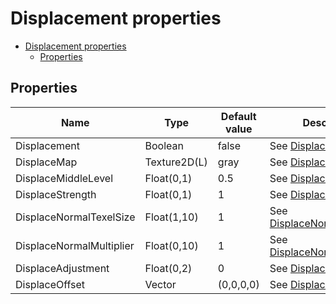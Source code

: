 # Displacement properties

- [Displacement properties](#displacement-properties)
  - [Properties](#properties)

## Properties
| Name                     | Type         | Default value | Description                                                                                               |
| ------------------------ | ------------ | ------------- | --------------------------------------------------------------------------------------------------------- |
| Displacement             | Boolean      | false         | See [Displacement](../common/displacement_property_descriptions.md#displacement).                         |
| DisplaceMap              | Texture2D(L) | gray          | See [DisplaceMap](../common/displacement_property_descriptions.md#displacemap).                           |
| DisplaceMiddleLevel      | Float(0,1)   | 0.5           | See [DisplaceMiddleLevel](../common/displacement_property_descriptions.md#displacemiddlelevel).           |
| DisplaceStrength         | Float(0,1)   | 1             | See [DisplaceStrength](../common/displacement_property_descriptions.md#displacestrength).                 |
| DisplaceNormalTexelSize  | Float(1,10)  | 1             | See [DisplaceNormalTexelSize](../common/displacement_property_descriptions.md#displacenormaltexelsize).   |
| DisplaceNormalMultiplier | Float(0,10)  | 1             | See [DisplaceNormalMultiplier](../common/displacement_property_descriptions.md#displacenormalmultiplier). |
| DisplaceAdjustment       | Float(0,2)   | 0             | See [DisplaceAdjustment](../common/displacement_property_descriptions.md#displaceadjustment).             |
| DisplaceOffset           | Vector       | (0,0,0,0)     | See [DisplaceOffset](../common/displacement_property_descriptions.md#displaceoffset).                     |